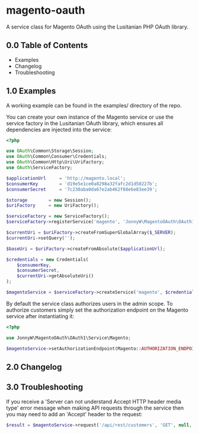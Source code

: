 magento-oauth
=============

A service class for Magento OAuth using the Lusitanian PHP OAuth library.


0.0 Table of Contents
---------------------

* Examples
* Changelog
* Troubleshooting


1.0 Examples
------------

A working example can be found in the examples/ directory of the repo.

You can create your own instance of the Magento service or use the service factory in the Lusitanian OAuth library, which ensures all dependencies are injected into the service:

```php
<?php

use OAuth\Common\Storage\Session;
use OAuth\Common\Consumer\Credentials;
use OAuth\Common\Http\Uri\UriFactory;
use OAuth\ServiceFactory;

$applicationUrl     = 'http://magento.local';
$consumerKey        = 'd19e5e1ce0a8298a32fafc2d1d50227b';
$consumerSecret     = '7c230aba0da67e2ab462f88e6e83ee39';

$storage        = new Session();
$uriFactory     = new UriFactory();

$serviceFactory = new ServiceFactory();
$serviceFactory->registerService('magento', 'JonnyW\MagentoOAuth\OAuth1\Service\Magento');

$currentUri = $uriFactory->createFromSuperGlobalArray($_SERVER);
$currentUri->setQuery('');

$baseUri = $uriFactory->createFromAbsolute($applicationUrl);

$credentials = new Credentials(
    $consumerKey,
    $consumerSecret,
    $currentUri->getAbsoluteUri()
);

$magentoService = $serviceFactory->createService('magento', $credentials, $storage, array(), $baseUri);
```

By default the service class authorizes users in the admin scope. To authorize customers simply set the authorization endpoint on the Magento service after instantiating it:

```php
<?php

use JonnyW\MagentoOAuth\OAuth1\Service\Magento;

$magentoService->setAuthorizationEndpoint(Magento::AUTHORIZATION_ENDPOINT_CUSTOMER);
```

2.0 Changelog
------------


3.0 Troubleshooting
------------

If you receive a 'Server can not understand Accept HTTP header media type' error message when making API requests through the service then you may need to add an 'Accept' header to the request:

```php
$result = $magentoService->request('/api/rest/customers', 'GET', null, array('Accept' => '*/*'));
```